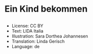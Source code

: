 # Ein Kind bekommen

##

##

##

##

##

##

##

##

##

##
* License: CC BY
* Text: LIDA Italia
* Illustration: Sara Dorthea Johannesen
* Translation: Linda Gerisch
* Language: de
